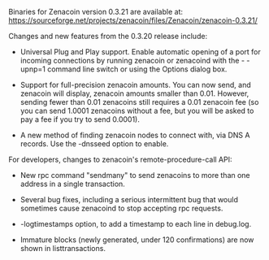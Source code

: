 Binaries for Zenacoin version 0.3.21 are available at:
  https://sourceforge.net/projects/zenacoin/files/Zenacoin/zenacoin-0.3.21/

Changes and new features from the 0.3.20 release include:

* Universal Plug and Play support.  Enable automatic opening of a port for incoming connections by running zenacoin or zenacoind with the - -upnp=1 command line switch or using the Options dialog box.

* Support for full-precision zenacoin amounts.  You can now send, and zenacoin will display, zenacoin amounts smaller than 0.01.  However, sending fewer than 0.01 zenacoins still requires a 0.01 zenacoin fee (so you can send 1.0001 zenacoins without a fee, but you will be asked to pay a fee if you try to send 0.0001).

* A new method of finding zenacoin nodes to connect with, via DNS A records. Use the -dnsseed option to enable.

For developers, changes to zenacoin's remote-procedure-call API:

* New rpc command "sendmany" to send zenacoins to more than one address in a single transaction.

* Several bug fixes, including a serious intermittent bug that would sometimes cause zenacoind to stop accepting rpc requests. 

* -logtimestamps option, to add a timestamp to each line in debug.log.

* Immature blocks (newly generated, under 120 confirmations) are now shown in listtransactions.
